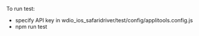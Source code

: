 To run test:
- specify API key in wdio_ios_safaridriver/test/config/applitools.config.js
- npm run test

